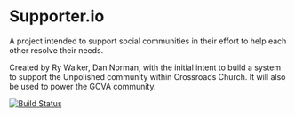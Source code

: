 Supporter.io
=========

A project intended to support social communities in their
effort to help each other resolve their needs.

Created by Ry Walker, Dan Norman, with the initial intent
to build a system to support the Unpolished community within
Crossroads Church. It will also be used to power the GCVA community.

[![Build Status](https://travis-ci.org/Differential/supporter.png?branch=master)](https://travis-ci.org/Differential/supporter)
